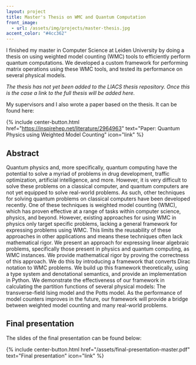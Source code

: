 ```yaml
---
layout: project
title: Master's Thesis on WMC and Quantum Computation
front_image:
  - url: /assets/img/projects/master-thesis.jpg
accent_color: "#4cc362"
---
```


I finished my master in Computer Science at Leiden University by doing a thesis on using weighted model counting (WMC) tools to efficiently perform quantum computations. We developed a custom framework for performing matrix operations using these WMC tools, and tested its performance on several physical models.

*The thesis has not yet been added to the LIACS thesis repository. Once this is the case a link to the full thesis will be added here.*

My supervisors and I also wrote a paper based on the thesis. It can be found here:

{% include center-button.html href="https://inspirehep.net/literature/2964963" text="Paper: Quantum Physics using Weighted Model Counting" icon="link" %}

## Abstract

Quantum physics and, more specifically, quantum computing have the potential to solve a myriad of problems in drug development, traffic optimization, artificial intelligence, and more. However, it is very difficult to solve these problems on a classical computer, and quantum computers are not yet equipped to solve real-world problems. As such, other techniques for solving quantum problems on classical computers have been developed recently. One of these techniques is weighted model counting (WMC), which has proven effective at a range of tasks within computer science, physics, and beyond. However, existing approaches for using WMC in physics only target specific problems, lacking a general framework for expressing problems using WMC. This limits the reusability of these approaches in other applications and means these techniques often lack mathematical rigor. We present an approach for expressing linear algebraic problems, specifically those present in physics and quantum computing, as WMC instances. We provide mathematical rigor by proving the correctness of this approach. We do this by introducing a framework that converts Dirac notation to WMC problems. We build up this framework theoretically, using a type system and denotational semantics, and provide an implementation in Python. We demonstrate the effectiveness of our framework in calculating the partition functions of several physical models: The transverse-field Ising model and the Potts model. As the performance of model counters improves in the future, our framework will provide a bridge between weighted model counting and many real-world problems.

## Final presentation

The slides of the final presentation can be found below:

{% include center-button.html href="/assets/final-presentation-master.pdf" text="Final presentation" icon="link" %}
